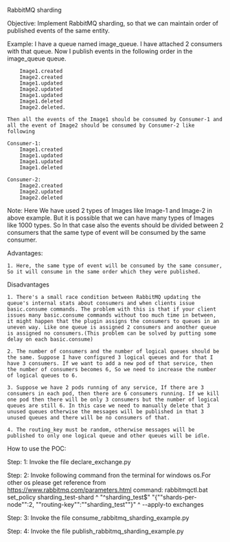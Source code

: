RabbitMQ sharding

Objective: 
    Implement RabbitMQ sharding, so that we can maintain order of published events of the same entity.

Example:
    I have a queue named image_queue. I have attached 2 consumers with that queue. Now I publish events in the following order in the image_queue queue.
    
        Image1.created 
        Image2.created 
        Image1.updated
        Image2.updated 
        Image1.updated
        Image1.deleted
        Image2.deleted.
        
    Then all the events of the Image1 should be consumed by Consumer-1 and all the event of Image2 should be consumed by Consumer-2 like following
    
    Consumer-1: 
        Image1.created
        Image1.updated
        Image1.updated
        Image1.deleted
        
    Consumer-2: 
        Image2.created
        Image2.updated
        Image2.deleted

Note: Here We have used 2 types of Images like Image-1 and Image-2 in above example. But it is possible that we can have many types of Images like 1000 types. So In that case also the events should be divided between 2 consumers that the same type of event will be consumed by the same consumer.

Advantages: 

    1. Here, the same type of event will be consumed by the same consumer, So it will consume in the same order which they were published.

Disadvantages

    1. There's a small race condition between RabbitMQ updating the queue's internal stats about consumers and when clients issue basic.consume commands. The problem with this is that if your client issues many basic.consume commands without too much time in between, it might happen that the plugin assigns the consumers to queues in an uneven way. Like one queue is assigned 2 consumers and another queue is assigned no consumers.(This problem can be solved by putting some delay on each basic.consume)
    
    2. The number of consumers and the number of logical queues should be the same. Suppose I have configured 3 logical queues and for that I have 3 consumers. If we want to add a new pod of that service, then the number of consumers becomes 6, So we need to increase the number of logical queues to 6.
    
    3. Suppose we have 2 pods running of any service, If there are 3 consumers in each pod, then there are 6 consumers running. If we kill one pod then there will be only 3 consumers but the number of logical queues are still 6. In this case we need to manually delete that 3 unused queues otherwise the messages will be published in that 3 unused queues and there will be no consumers of that.
    
    4. The routing_key must be random, otherwise messages will be published to only one logical queue and other queues will be idle.
    
    
How to use the POC:

Step: 1: Invoke the file declare_exchange.py

Step: 2: Invoke following command fron the terminal for windows os.For other os please get reference from https://www.rabbitmq.com/parameters.html
        command: rabbitmqctl.bat set_policy sharding_test-shard ^
                "^sharding_test$" "{""shards-per-node"":2, ""routing-key"":""sharding_test""}" ^
                --apply-to exchanges
                
 Step: 3: Invoke the file consume_rabbitmq_sharding_example.py
 
 Step: 4: Invoke the file publish_rabbitmq_sharding_example.py
